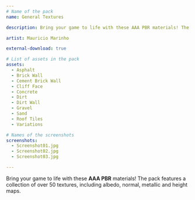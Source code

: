 ```yaml
---
# Name of the pack
name: General Textures

description: Bring your game to life with these AAA PBR materials! The pack features a collection of over 50 textures, including albedo, normal, metallic and height maps.

artist: Mauricio Marinho

external-download: true

# List of assets in the pack
assets:
  - Asphalt
  - Brick Wall
  - Cement Brick Wall
  - Cliff Face
  - Concrete
  - Dirt
  - Dirt Wall
  - Gravel
  - Sand
  - Roof Tiles
  - Variations

# Names of the screenshots
screenshots:
  - Screenshot01.jpg
  - Screenshot02.jpg
  - Screenshot03.jpg

---
```


Bring your game to life with these **AAA PBR** materials! The pack features a collection of over 50 textures, including albedo, normal, metallic and height maps.